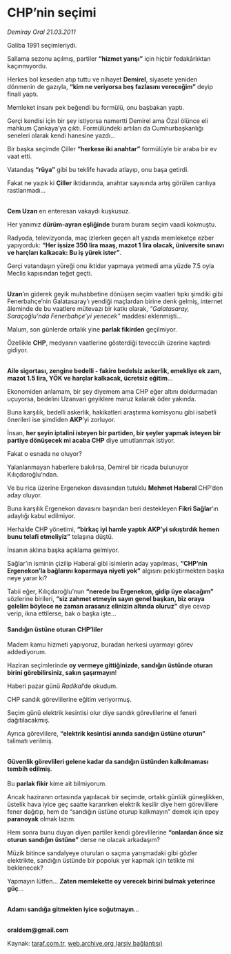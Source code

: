 # CHP’nin seçimi

*Demiray Oral 21.03.2011*

<div class="yazi"><p>Galiba 1991 seçimleriydi.</p>
<p>Sallama sezonu açılmış, partiler <b>“hizmet yarışı”</b> için hiçbir fedakârlıktan kaçınmıyordu.</p>
<p>Herkes bol keseden atıp tuttu ve nihayet <b>Demirel</b>, siyasete yeniden dönmenin de gazıyla, <b>“kim ne veriyorsa beş fazlasını vereceğim”</b> deyip finali yaptı.</p>
<p>Memleket insanı pek beğendi bu formülü, onu başbakan yaptı.</p>
<p>Gerçi kendisi için bir şey istiyorsa namertti Demirel ama Özal ölünce eli mahkum Çankaya’ya çıktı. Formülündeki artıları da Cumhurbaşkanlığı seneleri olarak kendi hanesine yazdı...</p>
<p>Bir başka seçimde Çiller <b>“herkese iki anahtar”</b> formülüyle bir araba bir ev vaat etti.</p>
<p>Vatandaş <b>“rüya”</b> gibi bu teklife havada atlayıp, onu başa getirdi.</p>
<p>Fakat ne yazık ki <b>Çiller</b> iktidarında, anahtar sayısında artış görülen canlıya rastlanmadı...</p>
<p><b><br/>Cem Uzan</b> en enteresan vakaydı kuşkusuz.</p>
<p>Her yanımız <b>dürüm-ayran eşliğinde</b> buram buram seçim vaadi kokmuştu.</p>
<p>Radyoda, televizyonda, maç izlerken geçen alt yazıda memleketçe ezber yapıyorduk: <b>“Her işsize 350 lira maaş, mazot 1 lira olacak, üniversite sınavı ve harçları kalkacak: Bu iş yürek ister”</b>.</p>
<p>Gerçi vatandaşın yüreği onu iktidar yapmaya yetmedi ama yüzde 7.5 oyla Meclis kapısından teğet geçti.</p>
<p><b><br/>Uzan</b>’ın giderek geyik muhabbetine dönüşen seçim vaatleri tıpkı şimdiki gibi Fenerbahçe’nin Galatasaray’ı yendiği maçlardan birine denk gelmiş, internet âleminde de bu vaatlere mütevazı bir katkı olarak, <i>“Galatasaray, Saraçoğlu’nda Fenerbahçe’yi yenecek”</i> maddesi eklenmişti…</p>
<p>Malum, son günlerde ortalık yine <b>parlak fikirden</b> geçilmiyor.</p>
<p>Özellikle <b>CHP</b>, medyanın vaatlerine gösterdiği teveccüh üzerine kaptırdı gidiyor.</p>
<p><b><br/>Aile sigortası, zengine bedelli - fakire bedelsiz askerlik, emekliye ek zam, mazot 1.5 lira, YÖK ve harçlar kalkacak, ücretsiz eğitim</b>…</p>
<p>Ekonomiden anlamam, bir şey diyemem ama CHP eğer altını doldurmadan uçuyorsa, bedelini Uzanvari geyiklere maruz kalarak öder yakında.</p>
<p>Buna karşılık, bedelli askerlik, hakikatleri araştırma komisyonu gibi isabetli önerileri ise şimdiden <b>AKP</b>’yi zorluyor.</p>
<p>İnsan, <b>her şeyin iptalini isteyen bir partiden, bir şeyler yapmak isteyen bir partiye dönüşecek mi acaba CHP</b> diye umutlanmak istiyor.</p>
<p>Fakat o esnada ne oluyor?</p>
<p>Yalanlanmayan haberlere bakılırsa, Demirel bir ricada bulunuyor Kılıçdaroğlu’ndan.</p>
<p>Ve bu rica üzerine Ergenekon davasından tutuklu <b>Mehmet Haberal </b>CHP’den aday oluyor.</p>
<p>Buna karşılık Ergenekon davasını başından beri destekleyen <b>Fikri Sağlar</b>’ın adaylığı kabul edilmiyor.</p>
<p>Herhalde CHP yönetimi, <b>“birkaç iyi hamle yaptık AKP’yi sıkıştırdık hemen bunu telafi etmeliyiz”</b> telaşına düştü.</p>
<p>İnsanın aklına başka açıklama gelmiyor.</p>
<p>Sağlar’ın isminin çizilip Haberal gibi isimlerin aday yapılması, <b>“CHP’nin Ergenekon’la bağlarını koparmaya niyeti yok”</b> algısını pekiştirmekten başka neye yarar ki?</p>
<p>Tabii eğer, Kılıçdaroğlu’nun <b>“nerede bu Ergenekon, gidip üye olacağım”</b> sözlerine birileri, <b>“siz zahmet etmeyin sayın genel başkan, biz oraya gelelim böylece ne zaman arasanız elinizin altında oluruz”</b> diye cevap verip, ikna ettilerse, bak o başka işte…</p>
<h4>Sandığın üstüne oturan CHP’liler</h4>
<p>Madem kamu hizmeti yapıyoruz, buradan herkesi uyarmayı görev addediyorum.</p>
<p>Haziran seçimlerinde <b>oy vermeye gittiğinizde, sandığın üstünde oturan birini görebilirsiniz, sakın şaşırmayın</b>!</p>
<p>Haberi pazar günü <i>Radikal</i>’de okudum.</p>
<p>CHP sandık görevlilerine eğitim veriyormuş.</p>
<p>Seçim günü elektrik kesintisi olur diye sandık görevlilerine el feneri dağıtılacakmış. </p>
<p>Ayrıca görevlilere, <b>“elektrik kesintisi anında sandığın üstüne oturun”</b> talimatı verilmiş.</p>
<p><b><br/>Güvenlik görevlileri gelene kadar da sandığın üstünden kalkılmaması tembih edilmiş</b>.<br/><br/>Bu <b>parlak fikir</b> kime ait bilmiyorum.</p>
<p>Ancak haziranın ortasında yapılacak bir seçimde, ortalık günlük güneşlikken, üstelik hava iyice geç saatte kararırken elektrik kesilir diye hem görevlilere fener dağıtıp, hem de “sandığın üstüne oturup kalkmayın” demek için epey <b>paranoyak</b> olmak lazım.</p>
<p>Hem sonra bunu duyan diyen partiler kendi görevlilerine <b>“onlardan önce siz oturun sandığın üstüne”</b> derse ne olacak arkadaşım?</p>
<p>Müzik bitince sandalyeye oturulan o saçma yarışmadaki gibi gözler elektrikte, sandığın üstünde bir popoluk yer kapmak için tetikte mi beklenecek?</p>
<p>Yapmayın lütfen… <b>Zaten memlekette oy verecek birini bulmak yeterince güç</b>…</p>
<p><b><br/>Adamı sandığa gitmekten iyice soğutmayın</b>…</p>
<p><b><br/>oraldem@gmail.com</b></p>
</div>

Kaynak: [taraf.com.tr](http://www.taraf.com.tr/demiray-oral/makale-chp-nin-secimi.htm), [web.archive.org (arşiv bağlantısı)](http://web.archive.org/web/20131102234205/http://www.taraf.com.tr/demiray-oral/makale-chp-nin-secimi.htm)
